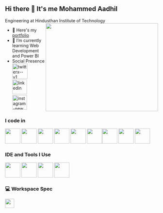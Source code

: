 ## Hi there 👋 It's me Mohammed Aadhil

Engineering at Hindusthan Institute of Technology
<img align="right" width="370" height="290" src="https://i.pinimg.com/originals/47/f0/34/47f0342cec72b800463bf003eac1257e.gif">
- 🔭 Here's my [portfolio]()                                                 
- 🌱 I’m currently learning Web Development and Power BI
- Social Presence
<br /> [<img width="50" height="50" src="https://img.icons8.com/ios-filled/50/twitterx--v1.png" alt="twitterx--v1"/>](https://x.com/km_aadhil786) <br /> [<img width="48" height="48" src="https://img.icons8.com/color/48/linkedin.png" alt="linkedin"/>](www.linkedin.com/in/mohammed-aadhil-893a652a3) <br/> [<img width="48" height="48" src="https://img.icons8.com/fluency/48/instagram-new.png" alt="instagram-new"/>](https://www.instagram.com/km.aadhil_?igsh=OHIwcGEwN24yNTNn)

### I code in
<img height="50" width="50" src="https://img.icons8.com/color/48/000000/python.png" /> <img height="50" width="50" src="https://img.icons8.com/color/48/000000/c-programming.png" /> <img height="50" width="50" src="https://img.icons8.com/color/48/000000/java-coffee-cup-logo.png" /> <img height="50" width="50" src="https://img.icons8.com/color/48/000000/html-5.png" /> <img height="50" width="50" src="https://img.icons8.com/color/48/000000/css3.png" /> <img height="50" width="50" src="https://img.icons8.com/color/48/000000/javascript.png"/><img height="50" width="50" src="https://img.icons8.com/color/48/000000/react-native.png"/> <img height="50" width="50" src="https://img.icons8.com/color/48/000000/mysql-logo.png"/> <img height="50" width="50" src="https://img.icons8.com/color/48/000000/nodejs.png"/>

### IDE and Tools I Use
<img height="50" width="50" src="https://img.icons8.com/color/48/000000/visual-studio-code-2019.png"/> <img height="50" width="50" src="https://img.icons8.com/color/50/000000/git.png"/> <img height="50" src="https://img.icons8.com/officel/480/null/java-eclipse.png"/> <img height="50" width="50" src="https://img.icons8.com/doodle/48/000000/adobe-photoshop.png"/>

### 💻 Workspace Spec
<img height="30" src="https://img.shields.io/badge/AMD-Ryzen_5_12450H-ED1C24?style=for-the-badge&logo=amd&logoColor=white"/>
